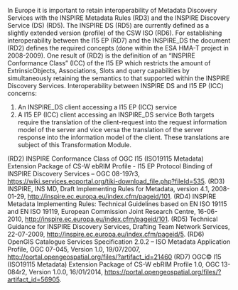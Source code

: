 In Europe it is important to retain interoperability of Metadata Discovery Services with the INSPIRE Metadata Rules (RD3) and the INSPIRE Discovery Service (DS) (RD5).
The INSPIRE DS (RD5) are currently defined as a slightly extended version (profile) of the CSW ISO (RD6). For establishing interoperability between the I15 EP (RD7) and the INSPIRE\_DS the document (RD2) defines the required concepts (done within the ESA HMA-T project in 2008-2009). One result of (RD2) is the definition of an “INSPIRE Conformance Class” (ICC) of the I15 EP which restricts the amount of ExtrinsicObjects, Associations, Slots and query capabilities by simultaneously retaining the semantics to that supported within the INSPIRE Discovery Services.
Interoperability between INSPIRE DS and I15 EP (ICC) concerns:
1.	An INSPIRE\_DS client accessing a I15 EP (ICC) service
2.	A I15 EP (ICC) client accessing an INSPIRE\_DS service
Both targets require the translation of the client-request into the request information model of the server and vice versa the translation of the server response into the information model of the client. These translations are subject of this Transformation Module.

(RD2)	INSPIRE Conformance Class of OGC I15 (ISO19115 Metadata) Extension Package of CS-W ebRIM Profile - I15 EP Protocol Binding of INSPIRE Discovery Services – OGC 08-197r3, https://wiki.services.eoportal.org/tiki-download_file.php?fileId=535.
(RD3)	INSPIRE, INS MD, Draft Implementing Rules for Metadata, version 4.1, 2008-01-29, http://inspire.ec.europa.eu/index.cfm/pageid/101.
(RD4)	INSPIRE Metadata Implementing Rules: Technical Guidelines based on EN ISO 19115 and EN ISO 19119, European Commission Joint Research Centre, 16-06-2010, http://inspire.ec.europa.eu/index.cfm/pageid/101.
(RD5)	Technical Guidance for INSPIRE Discovery Services, Drafting Team Network Services, 22-07-2009, http://inspire.ec.europa.eu/index.cfm/pageid/5.
(RD6)	OpenGIS Catalogue Services Specification 2.0.2 – ISO Metadata Application Profile, OGC 07-045, Version 1.0, 19/07/2007, http://portal.opengeospatial.org/files/?artifact_id=21460
(RD7)	OGC© I15 (ISO19115 Metadata) Extension Package of CS-W ebRIM Profile 1.0, OGC 13-084r2, Version 1.0.0, 16/01/2014, https://portal.opengeospatial.org/files/?artifact_id=56905.